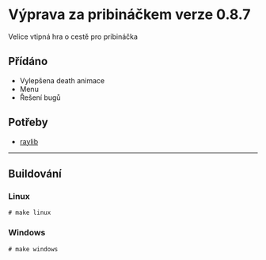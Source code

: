 # Výprava za pribináčkem verze 0.8.7
Velice vtipná hra o cestě pro pribináčka

## Přídáno
- Vylepšena death animace
- Menu
- Řešení bugů

## Potřeby
- [raylib](https://github.com/raysan5/raylib)

-------------
## Buildování
### Linux
`# make linux`

### Windows
`# make windows`

